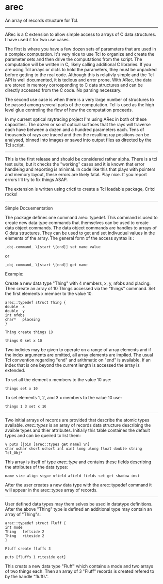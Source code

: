 arec
====

An array of records structure for Tcl.

-----

ARec is a C extension to allow simple access to arrays of C data structures.  I
have used it for two use cases.

The first is where you have a few dozen sets of parameters that are used in a
complex computation.  It's very nice to use Tcl to organize and create the
parameter sets and then drive the computations from the script.  The
computation will be written in C, likely calling additional C libraries.  If
you are using Tcl arrays or dicts to hold the parameters, they must be unpacked
before getting to the real code.  Although this is relativly simple and the Tcl
API is well documented, it is tedious and error prone.  With ARec, the data are
stored in memory corrosponding to C data structures and can be directly
accessed from the C code.  No parsing necessary.

The second use case is when there is a very large number of structures to be
passed among several parts of the computation.  Tcl is used as the high level
glue controling the flow of how the computation proceeds.

In my current optical raytracing project I'm using ARec in both of these
capacities.  The dozen or so of optical surfaces that the rays will traverse
each have between a dozen and a hundred parameters each.  Tens of thousands of
rays are traced and then the resulting ray posiitons can be analysed, binned
into images or saved into output files as directed by the Tcl script.

-----

This is the first release and should be considered rather alpha.  There is a
tcl test suite, but it checks the "working" cases and it is known that error
handleing and reporting is minimal.  In code like this that plays with pointers
and memory layout, these errors are likely fatal.  Play nice.  If you report
errors I'll try to fix things ASAP.

The extension is written using crictl to create a Tcl loadable package, Critcl
rocks!

-----

Simple Docuementation

The package defines one command arec::typedef.  This command is used to create
new data type commands that themselves can  be used to create data object
commands.  The data object commands are handles to arrays of C data structures.
They can be used to get and set indivudual values in the elements of the array.
The general form of the access syntax is :

    _obj-command_ \[start \[end]] set name value

or 

    _obj-command_ \[start \[end]] get name

Example:

Create a new data type "Thing" with 4 members, x, y, nfobs and placing.  Then
create an array of 10 Things accessed via the "things" command.  Set the first
elements x member to the value 10.

    arec::typedef struct Thing {
	double	x
	double	y
	int	nfobs
	char*	placeing
    }

    Thing create things 10

    things 0 set x 10

Two indicies may be given to operate on a range of array elements and if the
index arguments are omitted, all array elements are implied.  The usual Tcl
convention regarding "end" and arithmatic on "end" is available.  If an index
that is one beyond the current length is accessed the array is extended.

To set all the element x members to the value 10 use:

    things set x 10

To set elements 1, 2, and 3 x members to the value 10 use:

    things 1 3 set x 10

--------

Two initial arrays of records are provided that describe the atomic types
available.  _arec::types_ is an array of records  data structure describing the
avaible types and thier attributes.  Initially this table containes the default
types and can be queired to list them:

	% puts [join [arec::types get name] \n]
	char uchar short ushort int uint long ulong float double string Tcl_Obj*

This array is itself of type _arec::type_ and contains these fields describing
the attributes of the data types:

	name size align stype nfield afield fields set get shadow inst

After the user creates a new data type with the arec::typedef command it will
appear in the arec::types array of records.

-------

User defined data types may them selves be used in datatype definitions.  After
the above "Thing" type is defined an additional type may contain an array of
"Thing"s:

    arec::typedef struct Fluff {
	int	mode
	Thing	leftside 2
	Thing	riteside 2
    }

    Fluff create fluffs 3

    puts [fluffs 1 riteside get]

This creats a new data type "Fluff" which contains a mode and two arrays of two
things each.  Then an array of 3 "Fluff" records is created refered to by the
handle "fluffs". 

	








